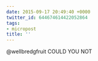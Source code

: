 ```yaml
---
date: 2015-09-17 20:49:40 +0000
twitter_id: 644674614422052864
tags:
- micropost
title: ''
---
```


@wellbredgfruit COULD YOU NOT
